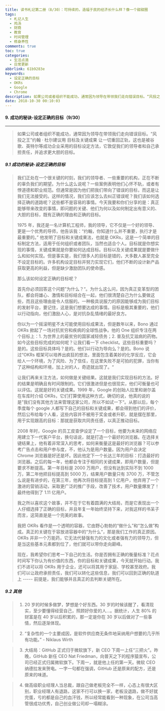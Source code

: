 ```yaml
---
title: 读书札记第二册（8/30）：可持续的，造福于民的经济长什么样？像一个甜甜圈
tags:
  - 札记人生
  - 鸡汤
  - 财商
  - 教育
  - 时间管理
  - 修身养性
comments: true
toc: true
categories:
  - 生活点滴
  - 日常更新
abbrlink: 61b9283e
keywords:
  - 设定正确的目标
  - OKRs
  - Google
  - Chrome
description: 如果公司或者组织不能成功，通常因为领导在带领我们走向错误目标。“风投之王”约翰 · 杜尔建议用 目标及关键成果 让一切重回正轨，这也是被谷歌、英特尔等成功企业采用的目标设定方法，它敦促我们的领导者和自己承担责任，并追求更大胆的目标。
date: 2018-10-30 00:10:03
---
```

<script type="text/javascript" src="/js/src/bai.js"></script>

#### 9. 成功的秘诀-设定正确的目标（9/30）
---
> 如果公司或者组织不能成功，通常因为领导在带领我们走向错误目标。“风投之王”约翰 · 杜尔建议用 目标及关键成果 让一切重回正轨，这也是被谷歌、英特尔等成功企业采用的目标设定方法，它敦促我们的领导者和自己承担责任，并追求更大胆的目标。

##### 9.1 成功的秘诀-设定正确的目标
> 我们正处在一个很关键的时刻，我们的领导者、一些重要的机构，正在不断的辜负我们的期望。为什么这么说呢？一些案例表明他们心怀不轨，或者有悖道德和职业规范。但通常是因为他们把我们带向了错误的目标，而这是让我们无法接受的。这样的情况，我们应该怎么去纠正错误呢？我们该如何选择正确的道路呢？这些都不是容易的事情。今天我要和你们分享的是：真正能够带来改变的事情，即问题的关键、他们为何以及如何制定出有意义的、大胆的目标，既有正确的理由和正确的目标。
>
> 1975 年，我还是一名计算机工程师，我的领导，它不仅是一个好的领导、更是一个优秀的导师，他告诉我：“约翰，你知道什么并不重要，执行才是最重要的。” 他发明了目标和关键成果法，也就是 OKRs，这是一个简单的目标制定方法，适用于任何组织或者团队，当然也适合个人。目标就是你想实现的事情，关键成果就是你要如何达成目标。目标以及关键成果就是要做什么和如何实现。但是事实是，我们很多人的目标是错的，大多数人甚至完全不设定目标的。许多机构设定目标并努力实现它们，他们不断的设计新产品获取更高的利益，但是缺少激励团队的使命感。
>
> 那么该如何设定正确的目标呢？
> 
> 首先你必须回答这个问题”为什么？“。为什么这么问，因为真正变革型的团队，都会将雄心、激情和目标结合在一起，他们很清楚自己为什么要做这些，而且这些理由是令人信服的。一种极具说服力的原因能够成为我们目标的发射平台，要记住，这是我们想要达成的事情。目标是极其重要的，他们以行动指向，他们激励人心，是对抗杂乱情绪的最好良方。
> 
> 你以为一个摇滚明星不太可能使用目标成果法，但是数年以来，Bono 通过 OKRs 掀起了一场对抗贫穷和疾病的全球性战争。他的 One 组织专注在两个目标上：1. 为世界上的最贫穷的国家减轻债务；2. 普及抗艾滋病的药物。如今这些目标完成的如何呢？让我们看一下 checklist。这些目标重要吗？是的。这些目标具体吗？是的。他们以行动为导向么？是的。Bono 说过“OKRs 框架可以培养出疯狂的想法，里面包含着美妙的化学反应，它会给人一个环境，为了风险、为了信任，在这里失败不是可拍的犯罪，当你有了这种结构和环境，加上对的人，奇迹就出现了。“
>
> 让我们再来关注方法，如何做是关键结果。这就是我们实现目标的方法。好的结果是明确且有时间限制的。它们很激进但是也很现实，他们可衡量也可以评估。这就是好的关键成果。1999 年，Google 的创始人拉里和谢尔盖在车库时介绍 OKRs，它们打算使用这种方式，确切的说，他真的说的是”我们没有其他方法来管理这家公司，所以不如试一下“。从那以后，每个季度每个 google 人都写下自己的目标和关键成果，都会得到他们的评价，然后公布给每个人看，这些内容并不被用于奖金或者升职，就是摆在那里，用于实现跟高的目标：那就是获取共同责任感，以真正推动目标。
>
> 2008 年时，Google 的员工皮查伊设定了一个目标，他要为未来的网络应用建立下一代客户平台，换句话说，就是打造一个最好的浏览器。在选择关键结果上，他有着非常深入的思考，如何来衡量这是最好的浏览器？可以参考广告点击和用户参与度，不，他认为是用户数量。因为用户会决定 Chrome 浏览器是好还是坏。因此他定下一个长达三年的目标：打造最好的浏览器。之后的每一年，他都会专注于相同的关键成果，即用户数量，但是要求不断提高。第一年目标是 2000 万用户，但没有达到实际不到 1000 万，第二年他把目标提高到 5000 万，结果用户数量只有 3700 万，不管怎么说是有进步的，在第三年，他再次将目标提高到 1 亿用户，他弃用了一个激进的营销活动，采取更广泛的推广手段，改善了技术，用户数量爆发了！最终他得到了 1.11 亿用户。
>
> 我之所以喜欢这个故事，并不在于它有着圆满的大结局，而是它表现出一个人仔细选择了正确的目标，并且年复一年始终坚持下来，对我这样的书呆子而言，这简直是是一个完美的故事。
> 
> 我把 OKRs 看作是一个透明的容器，它由野心勃勃的“做什么”和“怎么做”构成。真正的关键在于容放进容器中的“为什么“，那是我们工作的真正原因。OKRs 并非一个万能药，它无法代替强有力的文化或者强有力的领导力，但是当这些基本元素都到位了，他们就可以带你走向巅峰。
>
> 现在，我希望你们思考一下自己的生活。你是否拥有正确的衡量标准？花点时间写下你认为有价值的东西，你的目标和关键成果，今天就开始行动。我们不进可以将 OKRs 用于企业，还可以将其用于家庭、学校甚至政府。我们可以让政府承担责任，我们可以转化这些信息，我们可以回到正确的轨道上 ----- 前提是，我们能够并且真正的去判断关键所在。

##### 9.2 其他
> 1. 20 岁的时候多做梦，梦想是个好东西。30 岁的时候该醒了，看清现实，至少要懂得经营自己，照顾好你爱的人…。据统计，人生 80% 的财富是在 40 岁以后积累的，那一定是你在 30 岁以后做对了一些事情，然后逐渐体现。

> 2. “复杂性的一个主要成因，是软件供应商无条件地采纳用户想要的几乎所有功能。”  -  Niklaus Wirth

> 3. 大结局：GitHub 正式归于微软旗下，新 CEO 下周一上任“三把火”。昨晚，GitHub 新任 CEO Nat Friedman，向普天之下的程序猿宣布，公司已经正式归属微软旗下。下周一，就是他上任的第一天。微软 CEO 纳德拉发来贺电。一字一句都在强调，GitHub 还是原来的配方，还是原来的味道。 

> 4. 做高级职业经理人当总裁，跟自己做老板完全不一样，心态上有很大区别，职业经理人有退路，这家不行可以换一家，老板没退路，做不好就完蛋，亏的都是自己的血汗钱，所以经常能看到一种现象，在公司当高管很成功优秀，自己创业做公司却一塌糊涂。
